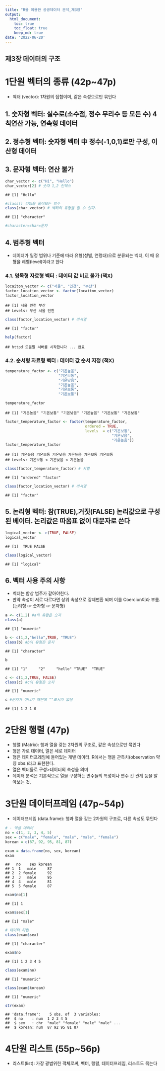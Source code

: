 ```yaml
---
title: "R을 이용한 공공데이터 분석_제3장"
output:
  html_document:
    toc: true
    toc_float: true
    keep_md: true
date: '2022-06-20'
---
```




제3장 데이터의 구조
-
# 1단원 벡터의 종류 (42p~47p)
- 벡터 (vector): 1차원의 집합이며, 같은 속성으로만 묶인다

## 1. 숫자형 벡터: 실수로(소수점, 정수 무리수 등 모든 수) 4칙연산 가능, 연속형 데이터

## 2. 정수형 벡터: 숫자형 벡터 中 정수(-1,0,1)로만 구성, 이산형 데이터

## 3. 문자형 벡터: 연산 불가

```r
char_vector <- c("Hi", "Hello")
char_vector[2] # 숫자 1,2 인덱스
```

```
## [1] "Hello"
```

```r
#class() 타입을 물어보는 함수
class(char_vector) # 벡터의 유형을 알 수 있다.
```

```
## [1] "character"
```

```r
#character=char=문자
```

## 4. 범주형 벡터
- 데이터가 일정 범위나 기준에 따라 유형(성별, 연령대)으로 분류되는 벡터, 이 때 유형을 레벨(level)이라고 한다

### 4.1. 명목형 자료형 벡터 : 데이터 값 비교 불가  (책X)

```r
locaiton_vector <- c("서울", "인천", "부산")
factor_location_vector <- factor(locaiton_vector)
factor_location_vector
```

```
## [1] 서울 인천 부산
## Levels: 부산 서울 인천
```

```r
class(factor_location_vector) # 비서열
```

```
## [1] "factor"
```

```r
help(factor)
```

```
## httpd 도움말 서버를 시작합니다 ... 완료
```

### 4.2. 순서형 자료형 벡터 : 데이터 값 순서 지정  (책X)

```r
temperature_factor <- c("기온높음", 
                        "기온보통", 
                        "기온낮음", 
                        "기온높음", 
                        "기온보통", 
                        "기온보통")

temperature_factor
```

```
## [1] "기온높음" "기온보통" "기온낮음" "기온높음" "기온보통" "기온보통"
```

```r
factor_temperature_factor <- factor(temperature_factor, 
                                    ordered = TRUE, 
                                    levels  = c("기온보통", 
                                                "기온낮음", 
                                                "기온높음"))
factor_temperature_factor
```

```
## [1] 기온높음 기온보통 기온낮음 기온높음 기온보통 기온보통
## Levels: 기온보통 < 기온낮음 < 기온높음
```

```r
class(factor_temperature_factor) # 서열
```

```
## [1] "ordered" "factor"
```

```r
class(factor_location_vector) # 비서열
```

```
## [1] "factor"
```

## 5. 논리형 벡터: 참(TRUE),거짓(FALSE) 논리값으로 구성된 베이터. 논리값은 따옴표 없이 대문자로 쓴다

```r
logical_vector <- c(TRUE, FALSE)
logical_vector
```

```
## [1]  TRUE FALSE
```

```r
class(logical_vector)
```

```
## [1] "logical"
```

## 6. 벡터 사용 주의 사항
- 벡터는 함상 범주가 같아야한다.
- 만약 속성이 서로 다르다면 상위 속성으로 강제변환 되며 이를 Coercion이라 부름. (논리형 ☞ 숫자형 ☞ 문자형)

```r
a <- c(1,2) #a의 유형은 숫자
class(a)
```

```
## [1] "numeric"
```

```r
b <- c(1,2,"hello",TRUE, "TRUE")
class(b) #b의 유형은 문자
```

```
## [1] "character"
```

```r
b
```

```
## [1] "1"     "2"     "hello" "TRUE"  "TRUE"
```

```r
c <- c(1,2,TRUE, FALSE)
class(c) #c의 유형은 숫자
```

```
## [1] "numeric"
```

```r
c #문자가 아니기 때문에 ""표시가 없음
```

```
## [1] 1 2 1 0
```


# 2단원 행렬 (47p) 
- 행렬 (Matrix): 행과 열을 갖는 2차원의 구조로, 같은 속성으로만 묶인다
- 행은 가로 데이터, 열은 세로 데이터
- 행은 데이터프레임에 들어있는 개별 데이터. R에서는 행을 관측치(observation 약칭 obs.)라고 표현한다.
- 열은 벡터들로 구성>데이터의 속성을 의미 
- 데이터 분석은 기본적으로 열을 구성하는 변수들의 특성이나 변수 간 관계 등을 알아보는 것.


# 3단원 데이터프레임 (47p~54p)
- 데이터프레임 (data.frame): 행과 열을 갖는 2차원의 구조로, 다른 속성도 묶인다

```r
# - 엑셀 데이터
no = c(1, 2, 3, 4, 5)
sex = c("male", "female", "male", "male", "female")
korean = c(87, 92, 95, 81, 87)

exam = data.frame(no, sex, korean)
exam
```

```
##   no    sex korean
## 1  1   male     87
## 2  2 female     92
## 3  3   male     95
## 4  4   male     81
## 5  5 female     87
```

```r
exam$no[1]
```

```
## [1] 1
```

```r
exam$sex[1]
```

```
## [1] "male"
```

```r
# 데이터 타입
class(exam$sex)
```

```
## [1] "character"
```

```r
exam$no
```

```
## [1] 1 2 3 4 5
```

```r
class(exam$no)
```

```
## [1] "numeric"
```

```r
class(exam$korean)
```

```
## [1] "numeric"
```

```r
str(exam)
```

```
## 'data.frame':	5 obs. of  3 variables:
##  $ no    : num  1 2 3 4 5
##  $ sex   : chr  "male" "female" "male" "male" ...
##  $ korean: num  87 92 95 81 87
```


# 4단원 리스트 (55p~56p)
- 리스트(list): 가장 광범위한 객체로써, 벡터, 행렬, 데이터프레임, 리스트도 묶는다
